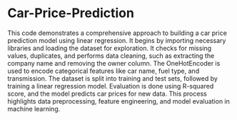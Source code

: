 # Car-Price-Prediction
This code demonstrates a comprehensive approach to building a car price prediction model using linear regression. It begins by importing necessary libraries and loading the dataset for exploration. It checks for missing values, duplicates, and performs data cleaning, such as extracting the company name and removing the owner column. The OneHotEncoder is used to encode categorical features like car name, fuel type, and transmission. The dataset is split into training and test sets, followed by training a linear regression model. Evaluation is done using R-squared score, and the model predicts car prices for new data. This process highlights data preprocessing, feature engineering, and model evaluation in machine learning.
